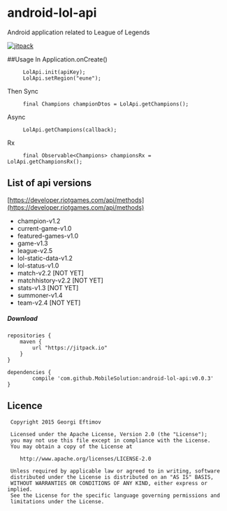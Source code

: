 # android-lol-api
Android application related to League of Legends

[![jitpack](https://img.shields.io/github/release/MobileSolution/android-lol-api.svg?label=JitPack)](https://jitpack.io/#MobileSolution/android-lol-api/v0.0.2)

##Usage
In Application.onCreate()

         LolApi.init(apiKey);
         LolApi.setRegion("eune");

Then
Sync

         final Champions championDtos = LolApi.getChampions();

Async

         LolApi.getChampions(callback);

Rx

         final Observable<Champions> championsRx = LolApi.getChampionsRx();

## List of api versions
[https://developer.riotgames.com/api/methods](https://developer.riotgames.com/api/methods)

 * champion-v1.2
 * current-game-v1.0 
 * featured-games-v1.0
 * game-v1.3
 * league-v2.5
 * lol-static-data-v1.2
 * lol-status-v1.0
 * match-v2.2                   [NOT YET]
 * matchhistory-v2.2            [NOT YET]
 * stats-v1.3                   [NOT YET]
 * summoner-v1.4
 * team-v2.4                    [NOT YET]

##### Download

	repositories {
	    maven {
	        url "https://jitpack.io"
	    }
	}

	dependencies {
	        compile 'com.github.MobileSolution:android-lol-api:v0.0.3'
	}

## Licence

     Copyright 2015 Georgi Eftimov

     Licensed under the Apache License, Version 2.0 (the "License");
     you may not use this file except in compliance with the License.
     You may obtain a copy of the License at

        http://www.apache.org/licenses/LICENSE-2.0

     Unless required by applicable law or agreed to in writing, software
     distributed under the License is distributed on an "AS IS" BASIS,
     WITHOUT WARRANTIES OR CONDITIONS OF ANY KIND, either express or implied.
     See the License for the specific language governing permissions and
     limitations under the License.
